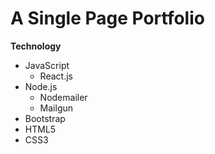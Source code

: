 # A Single Page Portfolio

**Technology**

- JavaScript
  - React.js
- Node.js
  - Nodemailer
  - Mailgun
- Bootstrap
- HTML5
- CSS3
